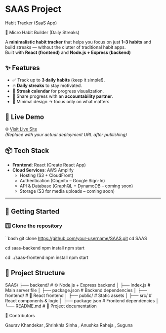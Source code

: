 # SAAS Project

Habit Tracker (SaaS App)

 🌱 Micro Habit Builder (Daily Streaks)

A **minimalistic habit tracker** that helps you focus on just **1–3 habits** and build streaks — without the clutter of traditional habit apps.  
Built with **React (frontend)** and **Node.js + Express (backend)**

## ✨ Features
- ✅ Track up to **3 daily habits** (keep it simple!).
- 🔥 **Daily streaks** to stay motivated.
- 📅 **Streak calendar** for progress visualization.
- 🤝 Share progress with an **accountability partner**.
- 🎯 Minimal design → focus only on what matters.
  

## 🚀 Live Demo  
🌐 [Visit Live Site](https://your-deployment-url.com)  
*(Replace with your actual deployment URL after publishing)*  



## 📦 Tech Stack

- **Frontend**: React (Create React App)
- **Cloud Services**: AWS Amplify
  - Hosting (S3 + CloudFront)
  - Authentication (Cognito – Google Sign-In)
  - API & Database (GraphQL + DynamoDB – coming soon)
  - Storage (S3 for media uploads – coming soon)
---

## 🚀 Getting Started
### 1️⃣ Clone the repository
``bash
git clone https://github.com/your-username/SAAS.git
cd SAAS

cd saas-backend
npm install
npm start

cd ../saas-frontend
npm install
npm start


## 📂 Project Structure

SAAS/
├── backend/ # ⚙️ Node.js + Express backend
│ ├── index.js # Main server file
│ ├── package.json # Backend dependencies
│
├── frontend/ # 🎨 React frontend
│ ├── public/ # Static assets
│ ├── src/ # React components & logic
│ ├── package.json # Frontend dependencies
│
└── README.md # 📖 Project documentation


🧠 Contributors

Gaurav Khandekar ,Shrinkhla Sinha , Anushka Raheja , Suguna 
